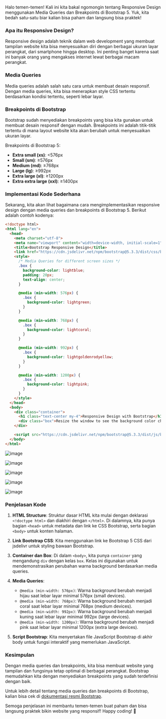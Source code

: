 Halo temen-temen! Kali ini kita bakal ngomongin tentang Responsive Design menggunakan Media Queries dan Breakpoints di Bootstrap 5. Yuk, kita bedah satu-satu biar kalian bisa paham dan langsung bisa praktek!

### Apa itu Responsive Design?

Responsive design adalah teknik dalam web development yang membuat tampilan website kita bisa menyesuaikan diri dengan berbagai ukuran layar perangkat, dari smartphone hingga desktop. Ini penting banget karena saat ini banyak orang yang mengakses internet lewat berbagai macam perangkat.

### Media Queries

Media queries adalah salah satu cara untuk membuat desain responsif. Dengan media queries, kita bisa menerapkan style CSS tertentu berdasarkan kondisi tertentu, seperti lebar layar.

### Breakpoints di Bootstrap

Bootstrap sudah menyediakan breakpoints yang bisa kita gunakan untuk membuat desain responsif dengan mudah. Breakpoints ini adalah titik-titik tertentu di mana layout website kita akan berubah untuk menyesuaikan ukuran layar.

Breakpoints di Bootstrap 5:
- **Extra small (xs)**: <576px
- **Small (sm)**: ≥576px
- **Medium (md)**: ≥768px
- **Large (lg)**: ≥992px
- **Extra large (xl)**: ≥1200px
- **Extra extra large (xxl)**: ≥1400px

### Implementasi Kode Sederhana

Sekarang, kita akan lihat bagaimana cara mengimplementasikan responsive design dengan media queries dan breakpoints di Bootstrap 5. Berikut adalah contoh kodenya:

```html
<!doctype html>
<html lang="en">
  <head>
    <meta charset="utf-8">
    <meta name="viewport" content="width=device-width, initial-scale=1">
    <title>Bootstrap Responsive Design</title>
    <link href="https://cdn.jsdelivr.net/npm/bootstrap@5.3.3/dist/css/bootstrap.min.css" rel="stylesheet" integrity="sha384-QWTKZyjpPEjISv5WaRU9OFeRpok6YctnYmDr5pNlyT2bRjXh0JMhjY6hW+ALEwIH" crossorigin="anonymous">
    <style>
      /* Media Queries for different screen sizes */
      .box {
        background-color: lightblue;
        padding: 20px;
        text-align: center;
      }

      @media (min-width: 576px) {
        .box {
          background-color: lightgreen;
        }
      }

      @media (min-width: 768px) {
        .box {
          background-color: lightcoral;
        }
      }

      @media (min-width: 992px) {
        .box {
          background-color: lightgoldenrodyellow;
        }
      }

      @media (min-width: 1200px) {
        .box {
          background-color: lightpink;
        }
      }
    </style>
  </head>
  <body>
    <div class="container">
      <h1 class="text-center my-4">Responsive Design with Bootstrap</h1>
      <div class="box">Resize the window to see the background color change!</div>
    </div>

    <script src="https://cdn.jsdelivr.net/npm/bootstrap@5.3.3/dist/js/bootstrap.bundle.min.js" integrity="sha384-YvpcrYf0tY3lHB60NNkmXc5s9fDVZLESaAA55NDzOxhy9GkcIdslK1eN7N6jIeHz" crossorigin="anonymous"></script>
  </body>
</html>
```
![image](https://github.com/user-attachments/assets/415df2c5-9d3c-413a-9ee4-4e20b7e0651b)

![image](https://github.com/user-attachments/assets/d97c87d4-c68d-47c4-81e9-e6cdead43675)

![image](https://github.com/user-attachments/assets/3104a129-547f-40f9-95bc-a698d1a699f4)

![image](https://github.com/user-attachments/assets/b5cd3737-373b-4697-b602-e13364d32f54)

![image](https://github.com/user-attachments/assets/6b6c7c79-da25-44ac-bac4-6e2b54dde316)



### Penjelasan Kode

1. **HTML Structure**: Struktur dasar HTML kita mulai dengan deklarasi `<!doctype html>` dan diakhiri dengan `</html>`. Di dalamnya, kita punya bagian `<head>` untuk metadata dan link ke CSS Bootstrap, serta bagian `<body>` untuk konten halaman.

2. **Link Bootstrap CSS**: Kita menggunakan link ke Bootstrap 5 CSS dari jsdelivr untuk styling bawaan Bootstrap.

3. **Container dan Box**: Di dalam `<body>`, kita punya `container` yang mengandung `div` dengan kelas `box`. Kelas ini digunakan untuk mendemonstrasikan perubahan warna background berdasarkan media queries.

4. **Media Queries**:
   - `@media (min-width: 576px)`: Warna background berubah menjadi hijau saat lebar layar minimal 576px (small devices).
   - `@media (min-width: 768px)`: Warna background berubah menjadi coral saat lebar layar minimal 768px (medium devices).
   - `@media (min-width: 992px)`: Warna background berubah menjadi kuning saat lebar layar minimal 992px (large devices).
   - `@media (min-width: 1200px)`: Warna background berubah menjadi pink saat lebar layar minimal 1200px (extra large devices).

5. **Script Bootstrap**: Kita menyertakan file JavaScript Bootstrap di akhir body untuk fungsi interaktif yang memerlukan JavaScript.

### Kesimpulan

Dengan media queries dan breakpoints, kita bisa membuat website yang tampilan dan fungsinya tetap optimal di berbagai perangkat. Bootstrap memudahkan kita dengan menyediakan breakpoints yang sudah terdefinisi dengan baik.

Untuk lebih detail tentang media queries dan breakpoints di Bootstrap, kalian bisa cek di [dokumentasi resmi Bootstrap](https://getbootstrap.com/docs/5.3/layout/breakpoints/).

Semoga penjelasan ini membantu temen-temen buat paham dan bisa langsung praktek bikin website yang responsif! Happy coding! 🎉

